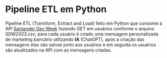 # Pipeline ETL em Python
Pipeline ETL (Transform, Extract and Load) feito em Python que consome a API [Santander Dev Week](https://github.com/digitalinnovationone/santander-dev-week-2023-api) fazendo GET em usuários conforme o arquivo _SDW2023.csv_, para cada usuário é criado uma mensagem personalizada de marketing bancário utilizando **IA** (ChatGPT), após a criação das mensagens elas são salvas junto aos usuários e em seguida os usuários são atualizados na API com as mensagens criadas.
